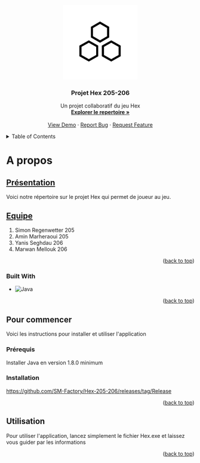 <!-- PROJECT LOGO -->
<br />
<div align="center">
  <a href="">
    <img src="https://github.com/SM-Factory/Hex-205-206/blob/main/ressources/thenounproject.png" alt="Logo" width="200" height="200">
  </a>

<h3 align="center">Projet Hex 205-206</h3>

  <p align="center">
    Un projet collaboratif du jeu Hex
    <br />
    <a href="https://github.com/SM-Factory/Hex-205-206"><strong>Explorer le repertoire »</strong></a>
    <br />
    <br />
    <a href="https://github.com/SM-Factory/Hex-205-206">View Demo</a>
    ·
    <a href="https://github.com/SM-Factory/Hex-205-206/issues">Report Bug</a>
    ·
    <a href="https://github.com/SM-Factory/Hex-205-206/issues">Request Feature</a>
  </p>
</div>



<!-- TABLE OF CONTENTS -->
<details>
  <summary>Table of Contents</summary>
  <ol>
    <li>
      <a href="#about-the-project">A propos</a>
      <ul>
        <li><a href="#built-with">Fait avec</a></li>
      </ul>
    </li>
    <li>
      <a href="#getting-started">Près à partir</a>
      <ul>
        <li><a href="#prerequisites">Prérequis</a></li>
        <li><a href="#installation">Installation</a></li>
      </ul>
    </li>
    <li><a href="#usage">Utilisation</a></li>
  </ol>
</details>



<!-- ABOUT THE PROJECT -->
# A propos

## <u>Présentation</u>
Voici notre répertoire sur le projet Hex qui permet de joueur au jeu.

## <u>Equipe</u>
1. Simon Regenwetter 205
2. Amin Marheraoui 205
3. Yanis Seghdau 206
4. Marwan Mellouk 206


<p align="right">(<a href="#about-the-project">back to top</a>)</p>



### Built With

* ![Java][Java]

<p align="right">(<a href="#about-the-project">back to top</a>)</p>



<!-- GETTING STARTED -->
## Pour commencer

Voici les instructions pour installer et utiliser l'application

### Prérequis

Installer Java en version 1.8.0 minimum

### Installation

https://github.com/SM-Factory/Hex-205-206/releases/tag/Release

<p align="right">(<a href="#about-the-project">back to top</a>)</p>



<!-- USAGE EXAMPLES -->
## Utilisation

Pour utiliser l'application, lancez simplement le fichier Hex.exe et laissez vous guider par les informations

<p align="right">(<a href="#about-the-project">back to top</a>)</p>


[Java]: https://img.shields.io/badge/Java-1.8.0-yellow
[Java-url]: https://www.java.com/fr/download/
